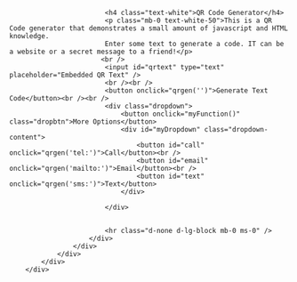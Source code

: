 <script src="https://cdn.rawgit.com/davidshimjs/qrcodejs/gh-pages/qrcode.min.js"></script>
<script>
        function qrgen(prefix){
            var medium = "";
            var mediumText = prefix + document.getElementById("qrtext").value;
            clearBox('qrcode');
                new QRCode(document.getElementById("qrcode"), mediumText);
        }
        function clearBox(elementID)
        {
            document.getElementById(elementID).innerHTML = "";
        }
</script>

  
<div class="row gx-0 mb-5 mb-lg-0 justify-content-center">
            <div class="col-lg-6">
                <div id="qrcode"></div>
            </div>
            <div class="col-lg-6">
                <div class="bg-black text-center h-100 project">
                    <div class="d-flex h-100">
                        <div class="project-text w-100 my-auto text-center text-lg-left">

                            <h4 class="text-white">QR Code Generator</h4>
                            <p class="mb-0 text-white-50">This is a QR Code generator that demonstrates a small amount of javascript and HTML knowledge.
                            Enter some text to generate a code. IT can be a website or a secret message to a friend!</p>
                           <br />
                            <input id="qrtext" type="text" placeholder="Embedded QR Text" />
                            <br /><br />
                            <button onclick="qrgen('')">Generate Text Code</button><br /><br />
                            <div class="dropdown">
                                <button onclick="myFunction()" class="dropbtn">More Options</button>
                                <div id="myDropdown" class="dropdown-content">
                                    <button id="call" onclick="qrgen('tel:')">Call</button><br />
                                    <button id="email" onclick="qrgen('mailto:')">Email</button><br />
                                    <button id="text" onclick="qrgen('sms:')">Text</button>
                                </div>

                            </div>


                            <hr class="d-none d-lg-block mb-0 ms-0" />
                        </div>
                    </div>
                </div>
            </div>
        </div>

